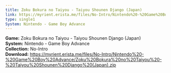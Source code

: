 ```yaml
---
title: Zoku Bokura no Taiyou - Taiyou Shounen Django (Japan)
link: https://myrient.erista.me/files/No-Intro/Nintendo%20-%20Game%20Boy%20Advance/Zoku%20Bokura%20no%20Taiyou%20-%20Taiyou%20Shounen%20Django%20(Japan).zip
type: single1
System: Nintendo - Game Boy Advance
---
```

<b>Game:</b> Zoku Bokura no Taiyou - Taiyou Shounen Django (Japan)<br>
<b>System:</b> Nintendo - Game Boy Advance<br>
<b>Collection:</b> No-Intro<br>
<b>Download:</b> https://myrient.erista.me/files/No-Intro/Nintendo%20-%20Game%20Boy%20Advance/Zoku%20Bokura%20no%20Taiyou%20-%20Taiyou%20Shounen%20Django%20(Japan).zip